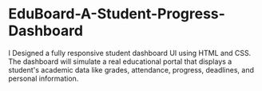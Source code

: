 # EduBoard-A-Student-Progress-Dashboard
I Designed a fully responsive student dashboard UI using HTML and CSS. The dashboard will simulate a real educational portal that displays a student's academic data like grades, attendance, progress, deadlines, and personal information.
